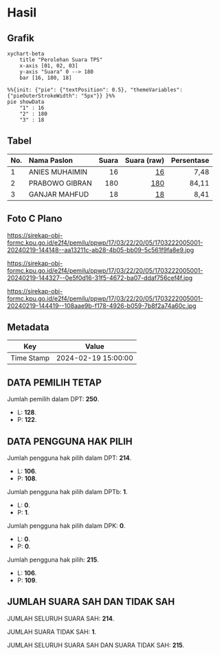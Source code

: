 # Hasil

## Grafik

```mermaid
xychart-beta
    title "Perolehan Suara TPS"
    x-axis [01, 02, 03]
    y-axis "Suara" 0 --> 180
    bar [16, 180, 18]
```

```mermaid
%%{init: {"pie": {"textPosition": 0.5}, "themeVariables": {"pieOuterStrokeWidth": "5px"}} }%%
pie showData
    "1" : 16
    "2" : 180
    "3" : 18
```

## Tabel

| No. | Nama Paslon    | Suara | Suara (raw) | Persentase |
|:--- |:-------------- | -----:| -----------:| ----------:|
| 1   | ANIES MUHAIMIN | 16    | [16][p-1]   | 7,48       |
| 2   | PRABOWO GIBRAN | 180   | [180][p-2]  | 84,11      |
| 3   | GANJAR MAHFUD  | 18    | [18][p-3]   | 8,41       |


[p-1]: https://github.com/gigit-pemilu/pemilu-2024-17-bengkulu/blob/main/pilpres/hitung-suara/sub/17-bengkulu/sub/03-bengkulu-utara/sub/22-tanjung-agung-palik/sub/2005-lubuk-semantung/sub/001-tps/sub/paslon-1.txt
[p-2]: https://github.com/gigit-pemilu/pemilu-2024-17-bengkulu/blob/main/pilpres/hitung-suara/sub/17-bengkulu/sub/03-bengkulu-utara/sub/22-tanjung-agung-palik/sub/2005-lubuk-semantung/sub/001-tps/sub/paslon-2.txt
[p-3]: https://github.com/gigit-pemilu/pemilu-2024-17-bengkulu/blob/main/pilpres/hitung-suara/sub/17-bengkulu/sub/03-bengkulu-utara/sub/22-tanjung-agung-palik/sub/2005-lubuk-semantung/sub/001-tps/sub/paslon-3.txt

## Foto C Plano

https://sirekap-obj-formc.kpu.go.id/e2f4/pemilu/ppwp/17/03/22/20/05/1703222005001-20240219-144148--aa13211c-ab28-4b05-bb09-5c561f9fa8e9.jpg

https://sirekap-obj-formc.kpu.go.id/e2f4/pemilu/ppwp/17/03/22/20/05/1703222005001-20240219-144327--0e5f0d16-31f5-4672-ba07-ddaf756cef4f.jpg

https://sirekap-obj-formc.kpu.go.id/e2f4/pemilu/ppwp/17/03/22/20/05/1703222005001-20240219-144419--108aae9b-f178-4926-b059-7b8f2a74a60c.jpg


## Metadata

| Key        | Value               |
| ---------- | ------------------- |
| Time Stamp | 2024-02-19 15:00:00 |


## DATA PEMILIH TETAP

Jumlah pemilih dalam DPT: **250**.
 * L: **128**.
 * P: **122**.

## DATA PENGGUNA HAK PILIH

Jumlah pengguna hak pilih dalam DPT: **214**.
 * L: **106**.
 * P: **108**.

Jumlah pengguna hak pilih dalam DPTb: **1**.
 * L: **0**.
 * P: **1**.

Jumlah pengguna hak pilih dalam DPK: **0**.
 * L: **0**.
 * P: **0**.

Jumlah pengguna hak pilih: **215**.
 * L: **106**.
 * P: **109**.

## JUMLAH SUARA SAH DAN TIDAK SAH

JUMLAH SELURUH SUARA SAH: **214**.

JUMLAH SUARA TIDAK SAH: **1**.

JUMLAH SELURUH SUARA SAH DAN SUARA TIDAK SAH: **215**.


